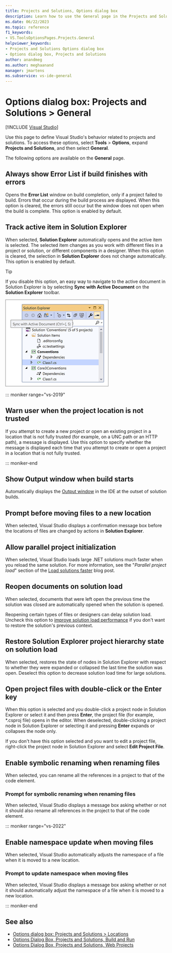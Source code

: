 ```yaml
---
title: Projects and Solutions, Options dialog box
description: Learn how to use the General page in the Projects and Solutions section to define the behavior of Visual Studio related to projects and solutions.
ms.date: 06/22/2023
ms.topic: reference
f1_keywords:
- VS.ToolsOptionsPages.Projects.General
helpviewer_keywords:
- Projects and Solutions Options dialog box
- Options dialog box, Projects and Solutions
author: anandmeg
ms.author: meghaanand
manager: jmartens
ms.subservice: vs-ide-general
---
```

# Options dialog box: Projects and Solutions \> General

 [!INCLUDE [Visual Studio](~/includes/applies-to-version/vs-windows-only.md)]

Use this page to define Visual Studio's behavior related to projects and solutions. To access these options, select **Tools** > **Options**, expand **Projects and Solutions**, and then select **General**.

The following options are available on the **General** page.

## Always show Error List if build finishes with errors

Opens the **Error List** window on build completion, only if a project failed to build. Errors that occur during the build process are displayed. When this option is cleared, the errors still occur but the window does not open when the build is complete. This option is enabled by default.

## Track active item in Solution Explorer

When selected, **Solution Explorer** automatically opens and the active item is selected. The selected item changes as you work with different files in a project or solution, or different components in a designer. When this option is cleared, the selection in **Solution Explorer** does not change automatically. This option is enabled by default.

> [!TIP]
> If you disable this option, an easy way to navigate to the active document in Solution Explorer is by selecting **Sync with Active Document** on the **Solution Explorer** toolbar.
>
> ![Screenshot of Sync with active document in Solution Explorer.](media/sync-active-document.png)

::: moniker range="vs-2019"

## Warn user when the project location is not trusted

If you attempt to create a new project or open an existing project in a location that is not fully trusted (for example, on a UNC path or an HTTP path), a message is displayed. Use this option to specify whether the message is displayed each time that you attempt to create or open a project in a location that is not fully trusted.

::: moniker-end

## Show Output window when build starts

Automatically displays the [Output window](output-window.md) in the IDE at the outset of solution builds.

## Prompt before moving files to a new location

When selected, Visual Studio displays a confirmation message box before the locations of files are changed by actions in **Solution Explorer**.

## Allow parallel project initialization

When selected, Visual Studio loads large .NET solutions much faster when you reload the same solution. For more information, see the "*Parallel project load*" section of the [Load solutions faster](https://devblogs.microsoft.com/visualstudio/load-solutions-faster-with-visual-studio-2017-version-15-6/) blog post.

## Reopen documents on solution load

When selected, documents that were left open the previous time the solution was closed are automatically opened when the solution is opened.

Reopening certain types of files or designers can delay solution load. Uncheck this option to [improve solution load performance](../visual-studio-performance-tips-and-tricks.md#disable-automatic-file-restore) if you don't want to restore the solution's previous context.

## Restore Solution Explorer project hierarchy state on solution load

When selected, restores the state of nodes in Solution Explorer with respect to whether they were expanded or collapsed the last time the solution was open. Deselect this option to decrease solution load time for large solutions.

## Open project files with double-click or the Enter key

When this option is selected and you double-click a project node in Solution Explorer or select it and then press **Enter**, the project file (for example, \*.csproj file) opens in the editor. When deselected, double-clicking a project node in Solution Explorer or selecting it and pressing **Enter** expands or collapses the node only.

If you don't have this option selected and you want to edit a project file, right-click the project node in Solution Explorer and select **Edit Project File**. 

## Enable symbolic renaming when renaming files

When selected, you can rename all the references in a project to that of the code element. 

### Prompt for symbolic renaming when renaming files

When selected, Visual Studio displays a message box asking whether or not it should also rename all references in the project to that of the code element.

::: moniker range="vs-2022"

## Enable namespace update when moving files

When selected, Visual Studio automatically adjusts the namespace of a file when it is moved to a new location.

### Prompt to update namespace when moving files

When selected, Visual Studio displays a message box asking whether or not it should automatically adjust the namespace of a file when it is moved to a new location.

::: moniker-end

## See also

- [Options dialog box: Projects and Solutions \> Locations](projects-solutions-locations-options.md)
- [Options Dialog Box, Projects and Solutions, Build and Run](options-dialog-box-projects-and-solutions-build-and-run.md)
- [Options Dialog Box, Projects and Solutions, Web Projects](options-dialog-box-projects-and-solutions-web-projects.md)